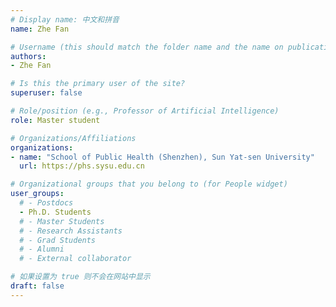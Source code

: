 ```yaml
---
# Display name: 中文和拼音
name: Zhe Fan

# Username (this should match the folder name and the name on publications)
authors:
- Zhe Fan

# Is this the primary user of the site?
superuser: false

# Role/position (e.g., Professor of Artificial Intelligence)
role: Master student

# Organizations/Affiliations
organizations:
- name: "School of Public Health (Shenzhen), Sun Yat-sen University" 
  url: https://phs.sysu.edu.cn

# Organizational groups that you belong to (for People widget)
user_groups:
  # - Postdocs
  - Ph.D. Students
  # - Master Students
  # - Research Assistants
  # - Grad Students
  # - Alumni
  # - External collaborator

# 如果设置为 true 则不会在网站中显示
draft: false
---
```





